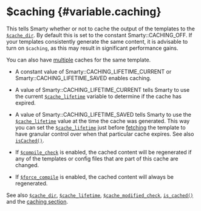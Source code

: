 \$caching {#variable.caching}
=========

This tells Smarty whether or not to cache the output of the templates to
the [`$cache_dir`](#variable.cache.dir). By default this is set to the
constant Smarty::CACHING\_OFF. If your templates consistently generate
the same content, it is advisable to turn on `$caching`, as this may
result in significant performance gains.

You can also have [multiple](#caching.multiple.caches) caches for the
same template.

-   A constant value of Smarty::CACHING\_LIFETIME\_CURRENT or
    Smarty::CACHING\_LIFETIME\_SAVED enables caching.

-   A value of Smarty::CACHING\_LIFETIME\_CURRENT tells Smarty to use
    the current [`$cache_lifetime`](#variable.cache.lifetime) variable
    to determine if the cache has expired.

-   A value of Smarty::CACHING\_LIFETIME\_SAVED tells Smarty to use the
    [`$cache_lifetime`](#variable.cache.lifetime) value at the time the
    cache was generated. This way you can set the
    [`$cache_lifetime`](#variable.cache.lifetime) just before
    [fetching](#api.fetch) the template to have granular control over
    when that particular cache expires. See also
    [`isCached()`](#api.is.cached).

-   If [`$compile_check`](#variable.compile.check) is enabled, the
    cached content will be regenerated if any of the templates or config
    files that are part of this cache are changed.

-   If [`$force_compile`](#variable.force.compile) is enabled, the
    cached content will always be regenerated.

See also [`$cache_dir`](#variable.cache.dir),
[`$cache_lifetime`](#variable.cache.lifetime),
[`$cache_modified_check`](#variable.cache.modified.check),
[`is_cached()`](#api.is.cached) and the [caching section](#caching).

